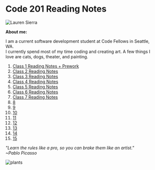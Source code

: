 
# Code 201 Reading Notes



![Lauren Sierra](https://avatars2.githubusercontent.com/u/74117206?s=460&u=f685b7abca1c151137dc890e729501537e06bb00&v=4)

__About me:__

 I am a current software development student at Code Fellows in Seattle, WA.   
 I currently spend most of my time coding and creating art. A few things I love are cats, dogs, theater, and painting. 


1. [Class 1 Reading Notes + Prework](class-01.md)
1. [ Class 2 Reading Notes](class-02.md)
1. [Class 3 Reading Notes](class-3.md)
1. [Class 4 Reading Notes](class-4.md)
1. [Class 5 Reading Notes](class-5.md)
1. [Class 6 Reading Notes](class-6.md)
1. [Class 7 Reading Notes](class-7)
1. [8]()
1. [9]()
1. [10]()
1. [11]()
1. [12]()
1. [13]()
1. [14]()
1. [15]()

_"Learn the rules like a pro, so you can brake them like an artist."_   
_~Pablo Picasso_

![plants](https://cdn.shopify.com/s/files/1/0207/8508/products/heart-eucalyptus_a0ba6254-286e-4f41-8cd1-31ce922bd06f_960x.jpg?v=1605679168)